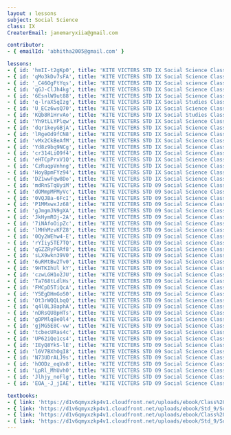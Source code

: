 ```yaml
--- 
layout : lessons 
subject: Social Science
class: IX
CreaterEmail: janemaryxiia@gmail.com

contributor: 
- { emailId: 'abhitha2005@gmail.com' }

lessons: 
- { id: 'hmII-t2gKp0', title: 'KITE VICTERS STD IX Social Science Class 01 (First Bell-ഫസ്റ്റ് ബെല്‍)' }
- { id: 'qMo3kDv7sFA', title: 'KITE VICTERS STD IX Social Science Class 02 (First Bell-ഫസ്റ്റ് ബെല്‍)' }
- { id: '_C46OgFtYqs', title: 'KITE VICTERS STD IX Social science Class 03 (First Bell-ഫസ്റ്റ് ബെല്‍)' }
- { id: 'qGJ-ClJh4kg', title: 'KITE VICTERS STD IX Social Science Class 04 (First Bell-ഫസ്റ്റ് ബെല്‍)' }
- { id: '6EsnlW9ut88', title: 'KITE VICTERS STD IX Social Science Class 05 (First Bell-ഫസ്റ്റ് ബെല്‍)' }
- { id: 'q-lraX5qIzg', title: 'KITE VICTERS STD IX Social Studies Class 06 (First Bell-ഫസ്റ്റ് ബെല്‍)' }
- { id: 'U_ECz6wsQ70', title: 'KITE VICTERS STD IX Social Science Class 07 (First Bell-ഫസ്റ്റ് ബെല്‍)' }
- { id: 'KQb8R1HrvAo', title: 'KITE VICTERS STD IX Social Studies Class 08 (First Bell-ഫസ്റ്റ് ബെല്‍)' }
- { id: 'Yh9tLLYPlqw', title: 'KITE VICTERS STD IX Social Science Class 09 (First Bell-ഫസ്റ്റ് ബെല്‍)' }
- { id: 'dqr1keyGBjA', title: 'KITE VICTERS STD IX Social Science Class 10 (First Bell-ഫസ്റ്റ് ബെല്‍)' }
- { id: 'lRgeOd9fCN8', title: 'KITE VICTERS STD IX Social Science Class 11 (First Bell-ഫസ്റ്റ് ബെല്‍)' }
- { id: 'vMx2CkBeAfM', title: 'KITE VICTERS STD IX Social Science Class 12 (First Bell-ഫസ്റ്റ് ബെല്‍)' }
- { id: 'Yd8z9bq9NCg', title: 'KITE VICTERS STD IX Social Science Class 13 (First Bell-ഫസ്റ്റ് ബെല്‍)' }
- { id: 'cr314LiO9f4', title: 'KITE VICTERS STD IX Social Science Class 14 (First Bell-ഫസ്റ്റ് ബെല്‍)' }
- { id: 'eHTCpPrxV1Q', title: 'KITE VICTERS STD IX Social Science Class 15 (First Bell-ഫസ്റ്റ് ബെല്‍)' }
- { id: 'CzRuqpVnhng', title: 'KITE VICTERS STD IX Social Science Class 16 (First Bell-ഫസ്റ്റ് ബെല്‍)' }
- { id: 'HoyBpmFYz94', title: 'KITE VICTERS STD IX Social Science Class 17 (First Bell-ഫസ്റ്റ് ബെല്‍)' }
- { id: 'DZ1wwFqw8Do', title: 'KITE VICTERS STD IX Social Science Class 18 (First Bell-ഫസ്റ്റ് ബെല്‍)' }
- { id: 'mdRnSTqUyiM', title: 'KITE VICTERS STD 09 Social Science Class 19 (First Bell-ഫസ്റ്റ് ബെല്‍)' }
- { id: 'dOMmpMPMyVc', title: 'KITE VICTERS STD 09 Social Science Class 20 (First Bell-ഫസ്റ്റ് ബെല്‍)' }
- { id: '0VQJBa-6FcI', title: 'KITE VICTERS STD 09 Social Science Class 21 (First Bell-ഫസ്റ്റ് ബെല്‍)' }
- { id: 'P1MMxwxJz68', title: 'KITE VICTERS STD 09 Social Science Class 22 (First Bell-ഫസ്റ്റ് ബെല്‍)' }
- { id: 'gJmgmJN9gXA', title: 'KITE VICTERS STD 09 Social Science Class 23 (First Bell-ഫസ്റ്റ് ബെല്‍)' }
- { id: 'JkHymROj-2A', title: 'KITE VICTERS STD 09 Social Science Class 24 (First Bell-ഫസ്റ്റ് ബെല്‍)' }
- { id: '7iNAfoOipZc', title: 'KITE VICTERS STD 09 Social Science Class 25 (First Bell-ഫസ്റ്റ് ബെല്‍)' }
- { id: 'lMHhMzvKFZ8', title: 'KITE VICTERS STD 09 Social Science Class 26 (First Bell-ഫസ്റ്റ് ബെല്‍)' }
- { id: '0Qy2WEhw4-E', title: 'KITE VICTERS STD 09 Social Science Class 27 (First Bell-ഫസ്റ്റ് ബെല്‍)' }
- { id: 'rYIiy5TE7TQ', title: 'KITE VICTERS STD 09 Social science Class 28 (First Bell-ഫസ്റ്റ് ബെല്‍)' }
- { id: 'qGZZRyPGRf8', title: 'KITE VICTERS STD 09 Social Science Class 29 (First Bell-ഫസ്റ്റ് ബെല്‍)' }
- { id: 'sLX9wkn39V0', title: 'KITE VICTERS STD 09 Social Science Class 30 (First Bell-ഫസ്റ്റ് ബെല്‍)' }
- { id: '6uRMtBw2Tv0', title: 'KITE VICTERS STD 09 Social Science Class 31 (First Bell-ഫസ്റ്റ് ബെല്‍)' }
- { id: '9HTKIhUl_kY', title: 'KITE VICTERS STD 09 Social Science Class 32 (First Bell-ഫസ്റ്റ് ബെല്‍)' }
- { id: 'czwLGH1o2JU', title: 'KITE VICTERS STD 09 Social Science Class 33 (First Bell-ഫസ്റ്റ് ബെല്‍)' }
- { id: 'Ta768tLdlHs', title: 'KITE VICTERS STD 09 Social Science Class 34 (First Bell-ഫസ്റ്റ് ബെല്‍)' }
- { id: 'FMCpD5TiQcA', title: 'KITE VICTERS STD 09 Social Science Class 35 (First Bell-ഫസ്റ്റ് ബെല്‍)' }
- { id: 'Y5EgDHmGoS0', title: 'KITE VICTERS STD 09 Social Science Class 36 (First Bell-ഫസ്റ്റ് ബെല്‍)' }
- { id: 'Ot3rWQQLbqQ', title: 'KITE VICTERS STD 09 Social Science Class 37 (First Bell-ഫസ്റ്റ് ബെല്‍)' }
- { id: 'q4l0L38aphA', title: 'KITE VICTERS STD 09 Social Science Class 38 (First Bell-ഫസ്റ്റ് ബെല്‍)' }
- { id: 'nDRsQU8pHTs', title: 'KITE VICTERS STD 09 Social Science Class 39 (First Bell-ഫസ്റ്റ് ബെല്‍)' }
- { id: 'gDPMlq8e0l4', title: 'KITE VICTERS STD 09 Social Science Class 40 (First Bell-ഫസ്റ്റ് ബെല്‍)' }
- { id: 'gjMG5E8C-vw', title: 'KITE VICTERS STD 09 Social Science Class 41 (First Bell-ഫസ്റ്റ് ബെല്‍)' }
- { id: 'tcbecURas4c', title: 'KITE VICTERS STD 09 Social Science Class 42 (First Bell-ഫസ്റ്റ് ബെല്‍)' }
- { id: 'UP62iQe1cs4', title: 'KITE VICTERS STD 09 Social Science Class 43 (First Bell-ഫസ്റ്റ് ബെല്‍)' }
- { id: 'IEyQ8YkS-lE', title: 'KITE VICTERS STD 09 Social Science Class 44 (First Bell-ഫസ്റ്റ് ബെല്‍)' }
- { id: 'l6V7BXhOgI8', title: 'KITE VICTERS STD 09 Social Science Class 45 (First Bell-ഫസ്റ്റ് ബെല്‍)' }
- { id: 'N73UDrALJ9s', title: 'KITE VICTERS STD 09 Social Science Class 46 (First Bell-ഫസ്റ്റ് ബെല്‍)' }
- { id: 'hOODz_eqVx8', title: 'KITE VICTERS STD 09 Social Science Class 47 (First Bell-ഫസ്റ്റ് ബെല്‍)' }
- { id: 'LpRl_MhUvh0', title: 'KITE VICTERS STD 09 Social Science Class 48 (First Bell-ഫസ്റ്റ് ബെല്‍)' }
- { id: 'Jlhjy_noFlg', title: 'KITE VICTERS STD 09 Social Science Class 49 (First Bell-ഫസ്റ്റ് ബെല്‍)' }
- { id: 'EOA_-J_jIAE', title: 'KITE VICTERS STD 09 Social Science Class 50 (First Bell-ഫസ്റ്റ് ബെല്‍)' }

textbooks:
- { link: 'https://d1v6qmyxzkp4v1.cloudfront.net/uploads/ebook/Class%209/SocialSci_I_IX_M_Vol_1/SocialSci_I_IX_M_Vol_1.pdf', title: 'SocialI Part -1' , medium: 'Malayalam' }
- { link: 'https://d1v6qmyxzkp4v1.cloudfront.net/uploads/ebook/Std_9/Social%20Science-I-9-Mal_Vol-2/Social%20Science-I-9-Mal_Vol-2.pdf', title: 'SocialI Part -2' , medium: 'Malayalam' }
- { link: 'https://d1v6qmyxzkp4v1.cloudfront.net/uploads/ebook/Class%209/SS_2_mal_1/SS_2_mal_1.pdf', title: 'SocialII Part -1' , medium: 'Malayalam' }
- { link: 'https://d1v6qmyxzkp4v1.cloudfront.net/uploads/ebook/Std_9/Social%20Science-II-IX-(M)-Vol-2/Social%20Science-II-IX-(M)-Vol-2.pdf', title: 'SocialII Part -2' , medium: 'Malayalam' }
---
```

